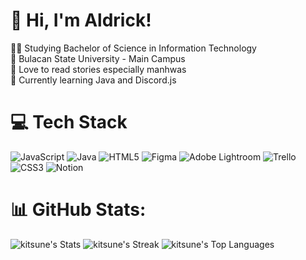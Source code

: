# 👋 Hi, I'm Aldrick!
🧑‍💻 Studying Bachelor of Science in Information Technology<br>
🏫 Bulacan State University - Main Campus<br>
📖 Love to read stories especially manhwas<br>
💭 Currently learning Java and Discord.js

# 💻 Tech Stack
![JavaScript](https://img.shields.io/badge/javascript-%23323330.svg?style=for-the-badge&logo=javascript&logoColor=%23F7DF1E) ![Java](https://img.shields.io/badge/java-%23ED8B00.svg?style=for-the-badge&logo=openjdk&logoColor=white) ![HTML5](https://img.shields.io/badge/html5-%23E34F26.svg?style=for-the-badge&logo=html5&logoColor=white) ![Figma](https://img.shields.io/badge/figma-%23F24E1E.svg?style=for-the-badge&logo=figma&logoColor=white) ![Adobe Lightroom](https://img.shields.io/badge/Adobe%20Lightroom-31A8FF.svg?style=for-the-badge&logo=Adobe%20Lightroom&logoColor=white) ![Trello](https://img.shields.io/badge/Trello-%23026AA7.svg?style=for-the-badge&logo=Trello&logoColor=white) ![CSS3](https://img.shields.io/badge/css3-%231572B6.svg?style=for-the-badge&logo=css3&logoColor=white) ![Notion](https://img.shields.io/badge/Notion-%23000000.svg?style=for-the-badge&logo=notion&logoColor=white)

# 📊 GitHub Stats:
![kitsune's Stats](https://github-readme-stats.vercel.app/api?username=kitsune&theme=midnight-purple&show_icons=true&hide_border=true&count_private=true)
![kitsune's Streak](https://github-readme-streak-stats.herokuapp.com/?user=kitsune&theme=midnight-purple&hide_border=true)
![kitsune's Top Languages](https://github-readme-stats.vercel.app/api/top-langs/?username=kitsune&theme=midnight-purple&show_icons=true&hide_border=true&layout=compact)

